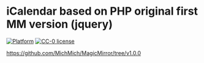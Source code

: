# iCalendar based on PHP original first MM version (jquery)

[![Platform](https://img.shields.io/badge/platform-MagicMirror1-informational)](https://github.com/hangorazvan/MagicMirror1)
[![CC-0 license](https://img.shields.io/badge/License-CC--4.0-blue.svg)](https://creativecommons.org/licenses/by-nd/4.0)

https://github.com/MichMich/MagicMirror/tree/v1.0.0
